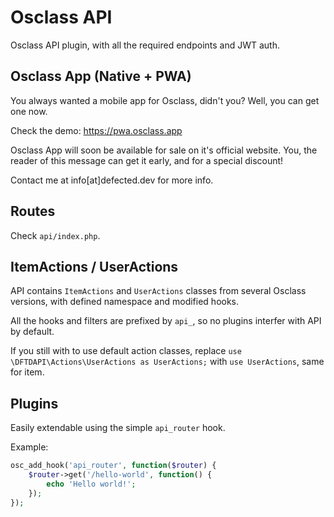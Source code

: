 # Osclass API

Osclass API plugin, with all the required endpoints and JWT auth.

## Osclass App (Native + PWA)

You always wanted a mobile app for Osclass, didn't you? Well, you can get one now.

Check the demo: https://pwa.osclass.app

Osclass App will soon be available for sale on it's official website. You, the reader of this message can get it early, and for a special discount!

Contact me at info[at]defected.dev for more info.

## Routes

Check `api/index.php`.

## ItemActions / UserActions

API contains `ItemActions` and `UserActions` classes from several Osclass versions, with defined namespace and modified hooks.

All the hooks and filters are prefixed by `api_`, so no plugins interfer with API by default.

If you still with to use default action classes, replace `use \DFTDAPI\Actions\UserActions as UserActions;` with `use UserActions`, same for item.

## Plugins

Easily extendable using the simple `api_router` hook.

Example:

```php
osc_add_hook('api_router', function($router) {
    $router->get('/hello-world', function() {
        echo 'Hello world!';
    });
});
```
